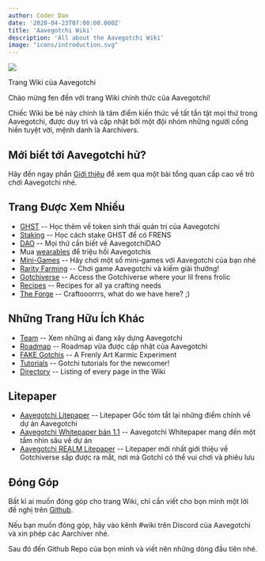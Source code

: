 ```yaml
---
author: Coder Dan
date: '2020-04-23T07:00:00.000Z'
title: 'Aavegotchi Wiki'
description: 'All about the Aavegotchi Wiki'
image: "icons/introduction.svg"
---
```


<div class="headerImageContainer">
<img class="headerImage" src="/icons/introduction.svg">
<p class="headerImageText">Trang Wiki của Aavegotchi</p>
</div>

Chào mừng fen đến với trang Wiki chính thức của Aavegotchi!

Chiếc Wiki be bé này chính là tâm điểm kiến thức về tất tần tật mọi thứ trong Aavegotchi, được duy trì và cập nhật bởi một đội nhóm những người cống hiến tuyệt vời, mệnh danh là Aarchivers.

## Mới biết tới Aavegotchi hử?

Hãy đến ngay phần [Giới thiệu](/introduction) để xem qua một bài tổng quan cấp cao về trò chơi Aavegotchi nhé.

## Trang Được Xem Nhiều
* [GHST](/ghst) -- Học thêm về token sinh thái quản trị của Aavegotchi
* [Staking](/staking) -- Học cách stake GHST để có FRENS
* [DAO](/dao) -- Mọi thứ cần biết về AavegotchiDAO
* Mua [wearables](/wearables) để triệu hồi Aavegotchis
* [Mini-Games](/minigames) -- Hãy chơi một số mini-games với Aavegotchi của bạn nhé
* [Rarity Farming](/rarity-farming) -- Chơi game Aavegotchi và kiếm giải thưởng!
* [Gotchiverse](/gotchiverse) -- Access the Gotchiverse where your lil frens frolic
* [Recipes](/recipes) -- Recipes for all ya crafting needs
* [The Forge](/forge) -- Craftooorrrs, what do we have here? ;)

## Những Trang Hữu Ích Khác

* [Team](/team) -- Xem những ai đang xây dựng Aavegotchi
* [Roadmap](/roadmap) -- Roadmap vừa được cập nhật của Aavegotchi
* [FAKE Gotchis](https://www.fakegotchis.com/) -- A Frenly Art Karmic Experiment
* [Tutorials](/tutorials) -- Gotchi tutorials for the newcomer!
* [Directory](/directory) -- Listing of every page in the Wiki

## Litepaper

* [Aavegotchi Litepaper](https://docs.google.com/document/d/1aTijRP1Rd_Z8iu6IISWCct7TWRdzK3x-lfrucgM_7Cg/edit#heading=h.el8lgo9q7kkr) -- Litepaper Gốc tóm tắt lại những điểm chính về dự án Aavegotchi
* [Aavegotchi Whitepaper bản 1.1](https://docs.google.com/document/d/186zOapKeHNNJ9y8LIByQQ64rs0eJUlEF/) -- Aavegotchi Whitepaper mang đến một tầm nhìn sâu về dự án
* [Aavegotchi REALM Litepaper](https://docs.google.com/document/d/1hUHF29F3_tByWd8ezSphYEE0gPJYg3K5CN1K-X3_WK8/edit) -- Litepaper mới nhất giới thiệu về Gotchiverse sắp được ra mắt, nơi mà Gotchi có thể vui chơi và phiêu lưu

## Đóng Góp

Bất kì ai muốn đóng góp cho trang Wiki, chỉ cần viết cho bọn mình một lời đề nghị trên [Github](https://github.com/aavegotchi/aavegotchi-wiki).

Nếu bạn muốn đóng góp, hãy vào kênh #wiki trên Discord của Aavegotchi và xin phép các Aarchiver nhé.

Sau đó đến Github Repo của bọn mình và viết nên những dòng đầu tiên nhé. 